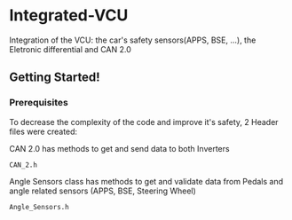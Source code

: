 # Integrated-VCU
Integration of the VCU: the car's safety sensors(APPS, BSE, ...), the Eletronic differential and CAN 2.0

## Getting Started!

### Prerequisites

To decrease the complexity of the code and improve it's safety, 2 Header files were created:

CAN 2.0 has methods to get and send data to both Inverters  
```
CAN_2.h 
```

Angle Sensors class has methods to get and validate data from Pedals and angle related sensors (APPS, BSE, Steering Wheel) 
```
Angle_Sensors.h
```
